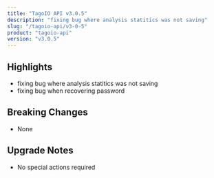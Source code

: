 ```yaml
---
title: "TagoIO API v3.0.5"
description: "fixing bug where analysis statitics was not saving"
slug: "/tagoio-api/v3-0-5"
product: "tagoio-api"
version: "v3.0.5"
---
```


## Highlights

- fixing bug where analysis statitics was not saving
- fixing bug when recovering password

## Breaking Changes

- None

## Upgrade Notes

- No special actions required
